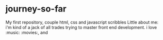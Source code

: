 # journey-so-far
My first repository, couple html, css and javascript scribbles
Little about me: i'm kind of a jack of all trades trying to master front end development. i love :music: :movies:, and 
